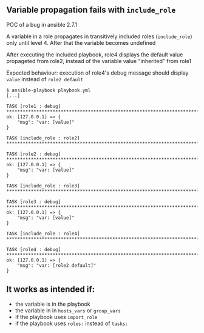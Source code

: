 ## Variable propagation fails with `include_role`

POC of a bug in ansible 2.7.1

A variable in a role propagates in transitively included roles (`include_role`) only until level 4. After that the variable becomes undefined

After executing the included playbook, role4 displays the default value propageted from role2, instead of the variable value "inherited" from role1 

Expected behaviour: execution of role4's debug message should display `value` instead of `role2 default`
```
$ ansible-playbook playbook.yml
[...]

TASK [role1 : debug] ******************************************************************************************************************************************************************
ok: [127.0.0.1] => {
    "msg": "var: [value]"
}

TASK [include_role : role2] ***********************************************************************************************************************************************************

TASK [role2 : debug] ******************************************************************************************************************************************************************
ok: [127.0.0.1] => {
    "msg": "var: [value]"
}

TASK [include_role : role3] ***********************************************************************************************************************************************************

TASK [role3 : debug] ******************************************************************************************************************************************************************
ok: [127.0.0.1] => {
    "msg": "var: [value]"
}

TASK [include_role : role4] ***********************************************************************************************************************************************************

TASK [role4 : debug] ******************************************************************************************************************************************************************
ok: [127.0.0.1] => {
    "msg": "var: [role2 default]"
}
```

## It works as intended if:

- the variable is in the playbook
- the variable in in `hosts_vars` or `group_vars`
- if the playbook uses `import_role`
- if the playbook uses `roles:` instead of `tasks:`